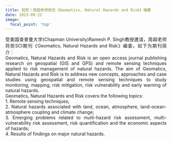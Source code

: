 ```yaml
---
title: 祝贺！周超老师担任《Geomatics, Natural Hazards and Risk》编委
date: 2023-09-21
image:
  focal_point: 'top'
---
```



<!--more-->
<div style="text-align: justify;">
受美国查普曼大学(Chapman University)Ramesh P. Singh教授邀请，周超老师将担SCI期刊《Geomatics, Natural Hazards and Risk》编委。如下为期刊简介：
<br>
</div>
<div style="text-align: justify;">
Geomatics, Natural Hazards and Risk is an open access journal publishing research on geospatial (GIS and GPS) and remote sensing techniques applied to risk management of natural hazards.
The aim of Geomatics, Natural Hazards and Risk is to address new concepts, approaches and case studies using geospatial and remote sensing techniques to study monitoring, mapping, risk mitigation, risk vulnerability and early warning of natural hazards.<br>
Geomatics, Natural Hazards and Risk covers the following topics:<br>
1. Remote sensing techniques;<br>
2. Natural hazards associated with land, ocean, atmosphere, land-ocean-atmosphere coupling and climate change;<br>
3. Emerging problems related to multi-hazard risk assessment, multi-vulnerability risk assessment, risk quantification and the economic aspects of hazards;<br>
4. Results of findings on major natural hazards.<br>
<br>
</div>
